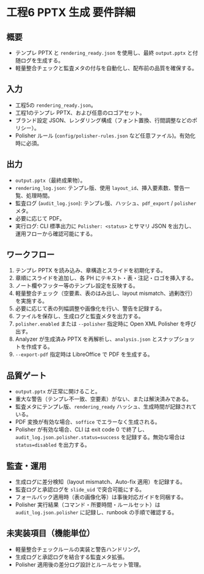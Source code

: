 # 工程6 PPTX 生成 要件詳細

## 概要
- テンプレ PPTX と `rendering_ready.json` を使用し、最終 `output.pptx` と付随ログを生成する。
- 軽量整合チェックと監査メタの付与を自動化し、配布前の品質を確保する。

## 入力
- 工程5の `rendering_ready.json`。
- 工程1のテンプレ PPTX、および任意のロゴアセット。
- ブランド設定 JSON、レンダリング構成（フォント置換、行間調整などのポリシー）。
- Polisher ルール (`config/polisher-rules.json` など任意ファイル)。有効化時に必須。

## 出力
- `output.pptx`（最終成果物）。
- `rendering_log.json`: テンプレ版、使用 `layout_id`、挿入要素数、警告一覧、処理時間。
- 監査ログ (`audit_log.json`): テンプレ版、ハッシュ、`pdf_export` / `polisher` メタ。
- 必要に応じて PDF。
- 実行ログ: CLI 標準出力に `Polisher: <status>` とサマリ JSON を出力し、運用フローから確認可能にする。

## ワークフロー
1. テンプレ PPTX を読み込み、章構造とスライドを初期化する。
2. 章順にスライドを追加し、各 PH にテキスト・表・注記・ロゴを挿入する。
3. ノート欄やフッター等のテンプレ設定を反映する。
4. 軽量整合チェック（空要素、表のはみ出し、layout mismatch、過剰改行）を実施する。
5. 必要に応じて表の列幅調整や画像化を行い、警告を記録する。
6. ファイルを保存し、生成ログと監査メタを出力する。
7. `polisher.enabled` または `--polisher` 指定時に Open XML Polisher を呼び出す。
8. Analyzer が生成済み PPTX を再解析し、`analysis.json` とスナップショットを作成する。
9. `--export-pdf` 指定時は LibreOffice で PDF を生成する。

## 品質ゲート
- `output.pptx` が正常に開けること。
- 重大な警告（テンプレ不一致、空要素）がない、または解決済みである。
- 監査メタにテンプレ版、`rendering_ready` ハッシュ、生成時間が記録されている。
- PDF 変換が有効な場合、`soffice` でエラーなく生成される。
- Polisher が有効な場合、CLI は exit code 0 で終了し、`audit_log.json.polisher.status=success` を記録する。無効な場合は `status=disabled` を出力する。

## 監査・運用
- 生成ログに差分検知（layout mismatch、Auto-fix 適用）を記録する。
- 監査ログと承認ログを `slide_uid` で突合可能にする。
- フォールバック適用時（表の画像化等）は事後対応ガイドを同梱する。
- Polisher 実行結果（コマンド・所要時間・ルールセット）は `audit_log.json.polisher` に記録し、runbook の手順で確認する。

## 未実装項目（機能単位）
- 軽量整合チェックルールの実装と警告ハンドリング。
- 生成ログと承認ログを結合する監査メタ拡張。
- Polisher 適用後の差分ログ設計とルールセット管理。

